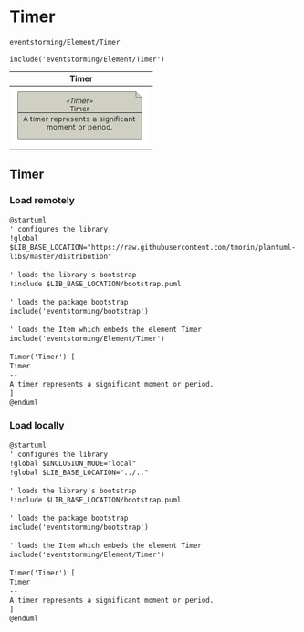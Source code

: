 # Timer


```text
eventstorming/Element/Timer
```

```text
include('eventstorming/Element/Timer')
```



| Timer |
| :---: |
| ![illustration for Timer](../../eventstorming/Element/Timer.Local.png) |




## Timer

### Load remotely
```plantuml
@startuml
' configures the library
!global $LIB_BASE_LOCATION="https://raw.githubusercontent.com/tmorin/plantuml-libs/master/distribution"

' loads the library's bootstrap
!include $LIB_BASE_LOCATION/bootstrap.puml

' loads the package bootstrap
include('eventstorming/bootstrap')

' loads the Item which embeds the element Timer
include('eventstorming/Element/Timer')

Timer('Timer') [
Timer
--
A timer represents a significant moment or period.
]
@enduml
```

### Load locally
```plantuml
@startuml
' configures the library
!global $INCLUSION_MODE="local"
!global $LIB_BASE_LOCATION="../.."

' loads the library's bootstrap
!include $LIB_BASE_LOCATION/bootstrap.puml

' loads the package bootstrap
include('eventstorming/bootstrap')

' loads the Item which embeds the element Timer
include('eventstorming/Element/Timer')

Timer('Timer') [
Timer
--
A timer represents a significant moment or period.
]
@enduml
```

